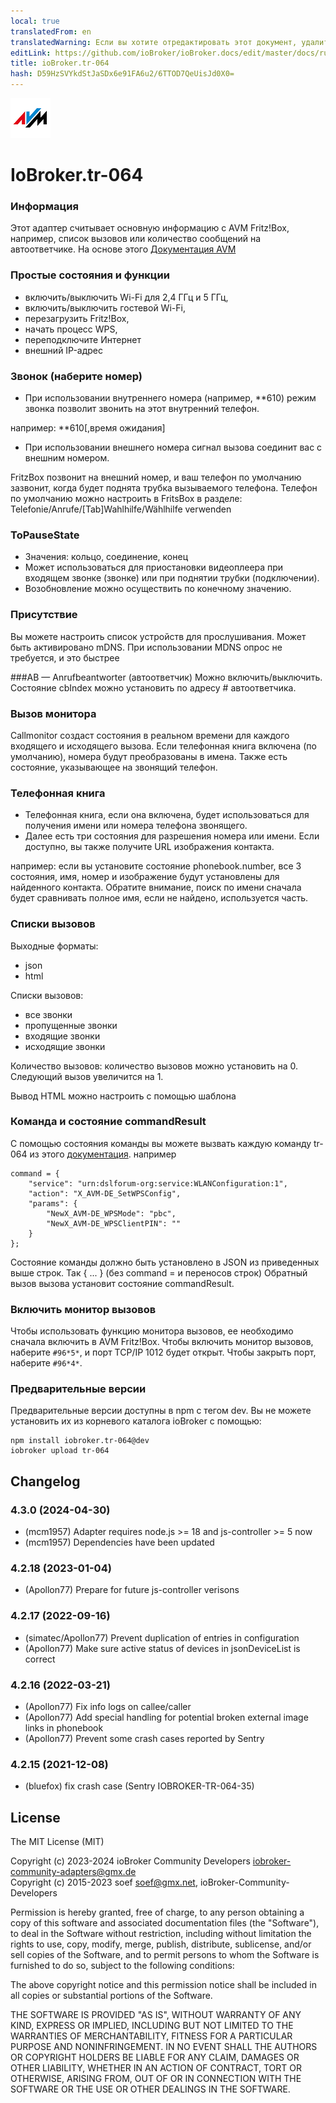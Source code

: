 ```yaml
---
local: true
translatedFrom: en
translatedWarning: Если вы хотите отредактировать этот документ, удалите поле «translationFrom», в противном случае этот документ будет снова автоматически переведен
editLink: https://github.com/ioBroker/ioBroker.docs/edit/master/docs/ru/adapterref/iobroker.tr-064/README.md
title: ioBroker.tr-064
hash: D59HzSVYkdStJaSDx6e91FA6u2/6TTOD7QeUisJd0X0=
---
```

![Логотип](../../../en/adapterref/iobroker.tr-064/media/tr-064.png)

# IoBroker.tr-064
### Информация
Этот адаптер считывает основную информацию с AVM Fritz!Box, например, список вызовов или количество сообщений на автоответчике.
На основе этого [Документация AVM](https://avm.de/service/schnittstellen/)

### Простые состояния и функции
- включить/выключить Wi-Fi для 2,4 ГГц и 5 ГГц,
- включить/выключить гостевой Wi-Fi,
- перезагрузить Fritz!Box,
- начать процесс WPS,
- переподключите Интернет
- внешний IP-адрес

### Звонок (наберите номер)
- При использовании внутреннего номера (например, **610) режим звонка позволит звонить на этот внутренний телефон.

например: **610[,время ожидания]

- При использовании внешнего номера сигнал вызова соединит вас с внешним номером.

FritzBox позвонит на внешний номер, и ваш телефон по умолчанию зазвонит, когда будет поднята трубка вызываемого телефона.
Телефон по умолчанию можно настроить в FritsBox в разделе: Telefonie/Anrufe/[Tab]Wahlhilfe/Wählhilfe verwenden

### ToPauseState
- Значения: кольцо, соединение, конец
- Может использоваться для приостановки видеоплеера при входящем звонке (звонке) или при поднятии трубки (подключении).
- Возобновление можно осуществить по конечному значению.

### Присутствие
Вы можете настроить список устройств для прослушивания.
Может быть активировано mDNS. При использовании MDNS опрос не требуется, и это быстрее

###AB — Anrufbeantworter (автоответчик)
Можно включить/выключить.
Состояние cbIndex можно установить по адресу # автоответчика.

### Вызов монитора
Callmonitor создаст состояния в реальном времени для каждого входящего и исходящего вызова.
Если телефонная книга включена (по умолчанию), номера будут преобразованы в имена. Также есть состояние, указывающее на звонящий телефон.

### Телефонная книга
- Телефонная книга, если она включена, будет использоваться для получения имени или номера телефона звонящего.
- Далее есть три состояния для разрешения номера или имени. Если доступно, вы также получите URL изображения контакта.

например: если вы установите состояние phonebook.number, все 3 состояния, имя, номер и изображение будут установлены для найденного контакта. Обратите внимание, поиск по имени сначала будет сравнивать полное имя, если не найдено, используется часть.

### Списки вызовов
Выходные форматы:

- json
- html

Списки вызовов:

- все звонки
- пропущенные звонки
- входящие звонки
- исходящие звонки

Количество вызовов: количество вызовов можно установить на 0. Следующий вызов увеличится на 1.

Вывод HTML можно настроить с помощью шаблона

### Команда и состояние commandResult
С помощью состояния команды вы можете вызвать каждую команду tr-064 из этого [документация](https://avm.de/service/schnittstellen/).
например

```
command = {
    "service": "urn:dslforum-org:service:WLANConfiguration:1",
    "action": "X_AVM-DE_SetWPSConfig",
    "params": {
        "NewX_AVM-DE_WPSMode": "pbc",
        "NewX_AVM-DE_WPSClientPIN": ""
    }
};
```

Состояние команды должно быть установлено в JSON из приведенных выше строк. Так { ... } (без command = и переносов строк) Обратный вызов вызова установит состояние commandResult.

### Включить монитор вызовов
Чтобы использовать функцию монитора вызовов, ее необходимо сначала включить в AVM Fritz!Box.
Чтобы включить монитор вызовов, наберите ```#96*5*```, и порт TCP/IP 1012 будет открыт. Чтобы закрыть порт, наберите ```#96*4*```.

### Предварительные версии
Предварительные версии доступны в npm с тегом dev.
Вы не можете установить их из корневого каталога ioBroker с помощью:

```
npm install iobroker.tr-064@dev
iobroker upload tr-064
```

## Changelog
<!--
    Placeholder for the next version (at the beginning of the line):
    ### **WORK IN PROGRESS**
-->
### 4.3.0 (2024-04-30)
* (mcm1957) Adapter requires node.js >= 18 and js-controller >= 5 now
* (mcm1957) Dependencies have been updated

### 4.2.18 (2023-01-04)
* (Apollon77) Prepare for future js-controller verisons

### 4.2.17 (2022-09-16)
* (simatec/Apollon77) Prevent duplication of entries in configuration
* (Apollon77) Make sure active status of devices in jsonDeviceList is correct

### 4.2.16 (2022-03-21)
* (Apollon77) Fix info logs on callee/caller
* (Apollon77) Add special handling for potential broken external image links in phonebook
* (Apollon77) Prevent some crash cases reported by Sentry

### 4.2.15 (2021-12-08)
* (bluefox) fix crash case (Sentry IOBROKER-TR-064-35)

## License
The MIT License (MIT)

Copyright (c) 2023-2024 ioBroker Community Developers <iobroker-community-adapters@gmx.de>  
Copyright (c) 2015-2023 soef <soef@gmx.net>, ioBroker-Community-Developers

Permission is hereby granted, free of charge, to any person obtaining a copy
of this software and associated documentation files (the "Software"), to deal
in the Software without restriction, including without limitation the rights
to use, copy, modify, merge, publish, distribute, sublicense, and/or sell
copies of the Software, and to permit persons to whom the Software is
furnished to do so, subject to the following conditions:

The above copyright notice and this permission notice shall be included in
all copies or substantial portions of the Software.

THE SOFTWARE IS PROVIDED "AS IS", WITHOUT WARRANTY OF ANY KIND, EXPRESS OR
IMPLIED, INCLUDING BUT NOT LIMITED TO THE WARRANTIES OF MERCHANTABILITY,
FITNESS FOR A PARTICULAR PURPOSE AND NONINFRINGEMENT. IN NO EVENT SHALL THE
AUTHORS OR COPYRIGHT HOLDERS BE LIABLE FOR ANY CLAIM, DAMAGES OR OTHER
LIABILITY, WHETHER IN AN ACTION OF CONTRACT, TORT OR OTHERWISE, ARISING FROM,
OUT OF OR IN CONNECTION WITH THE SOFTWARE OR THE USE OR OTHER DEALINGS IN
THE SOFTWARE.